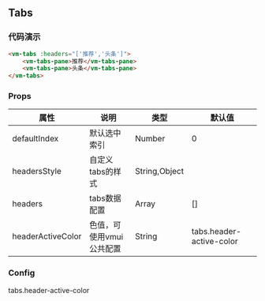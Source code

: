 ## Tabs

### 代码演示

```html
<vm-tabs :headers="['推荐','头条']">
    <vm-tabs-pane>推荐</vm-tabs-pane>
    <vm-tabs-pane>头条</vm-tabs-pane>
</vm-tabs>
```  

### Props
属性 | 说明 | 类型 | 默认值
-----|-----|-------|------
defaultIndex | 默认选中索引 | Number | 0
headersStyle | 自定义tabs的样式 | String,Object | 
headers | tabs数据配置 | Array | [] 
headerActiveColor | 色值，可使用vmui公共配置 | String | tabs.header-active-color

### Config  
tabs.header-active-color